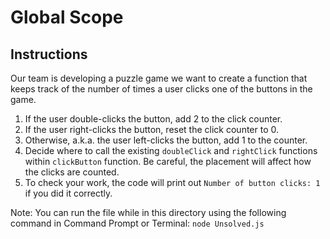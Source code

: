 # Global Scope

## Instructions
Our team is developing a puzzle game we want to create a function that keeps track of the number of times a user clicks one of the buttons in the game.
1. If the user double-clicks the button, add 2 to the click counter.
2. If the user right-clicks the button, reset the click counter to 0.
3. Otherwise, a.k.a. the user left-clicks the button, add 1 to the counter.
4. Decide where to call the existing `doubleClick` and `rightClick` functions within `clickButton` function. Be careful, the placement will affect how the clicks are counted.
5. To check your work, the code will print out `Number of button clicks: 1` if you did it correctly.

Note: You can run the file while in this directory using the following command in Command Prompt or Terminal: `node Unsolved.js`
